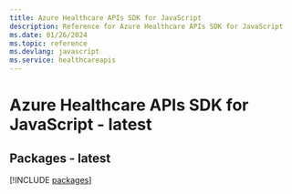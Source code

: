 ```yaml
---
title: Azure Healthcare APIs SDK for JavaScript
description: Reference for Azure Healthcare APIs SDK for JavaScript
ms.date: 01/26/2024
ms.topic: reference
ms.devlang: javascript
ms.service: healthcareapis
---
```

# Azure Healthcare APIs SDK for JavaScript - latest
## Packages - latest
[!INCLUDE [packages](healthcare-apis-index.md)]